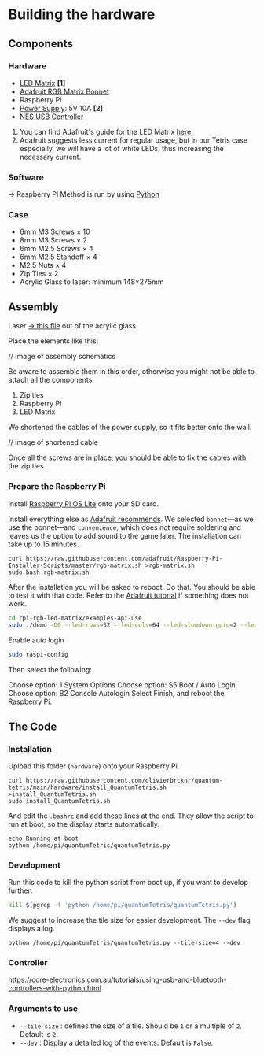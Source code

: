 # Building the hardware

## Components

### Hardware

* [LED Matrix](https://www.adafruit.com/product/3826) **[1]**
* [Adafruit RGB Matrix Bonnet](https://www.adafruit.com/product/3211)
* Raspberry Pi
* [Power Supply](https://www.adafruit.com/product/658): 5V 10A **[2]**
* [NES USB Controller](https://www.amazon.com/Controller-suily-Joystick-RetroPie-Emulators/dp/B07M7SYX11)

1. You can find Adafruit's guide for the LED Matrix [here](https://learn.adafruit.com/32x16-32x32-rgb-led-matrix).
2. Adafruit suggests less current for regular usage, but in our Tetris case especially, we will have a lot of white LEDs, thus increasing the necessary current.


### Software

→ Raspberry Pi Method is run by using [Python](https://github.com/hzeller/rpi-rgb-led-matrix)


### Case

* 6mm M3 Screws × 10
* 8mm M3 Screws × 2
* 6mm M2.5 Screws × 4
* 6mm M2.5 Standoff × 4
* M2.5 Nuts × 4
* Zip Ties × 2
* Acrylic Glass to laser: minimum 148×275mm

## Assembly

Laser [→ this file]() out of the acrylic glass.

Place the elements like this:

// Image of assembly schematics

Be aware to assemble them in this order, otherwise you might not be able to attach all the components:
1. Zip ties
2. Raspberry Pi
3. LED Matrix

We shortened the cables of the power supply, so it fits better onto the wall.

// image of shortened cable

Once all the screws are in place, you should be able to fix the cables with the zip ties.

### Prepare the Raspberry Pi

Install [Raspberry Pi OS Lite](https://www.raspberrypi.com/software/) onto your SD card.

Install everything else as [Adafruit recommends](https://learn.adafruit.com/adafruit-rgb-matrix-bonnet-for-raspberry-pi/driving-matrices#step-6-log-into-your-pi-to-install-and-run-software-1745233-16).
We selected `bonnet`—as we use the bonnet—and `convenience`, which does not require soldering and leaves us the option to add sound to the game later. The installation can take up to 15 minutes.

```
curl https://raw.githubusercontent.com/adafruit/Raspberry-Pi-Installer-Scripts/master/rgb-matrix.sh >rgb-matrix.sh
sudo bash rgb-matrix.sh
```

After the installation you will be asked to reboot. Do that.
You should be able to test it with that code. Refer to the [Adafruit tutorial](https://learn.adafruit.com/adafruit-rgb-matrix-bonnet-for-raspberry-pi/driving-matrices#testing-the-examples-2982010-30) if something does not work.

```sh
cd rpi-rgb-led-matrix/examples-api-use
sudo ./demo -D0 --led-rows=32 --led-cols=64 --led-slowdown-gpio=2 --led-gpio-mapping=adafruit-hat
```

Enable auto login
```sh
sudo raspi-config
```

Then select the following:

Choose option: 1 System Options
Choose option: S5 Boot / Auto Login
Choose option: B2 Console Autologin
Select Finish, and reboot the Raspberry Pi.

## The Code

### Installation

Upload this folder (`hardware`) onto your Raspberry Pi.

```
curl https://raw.githubusercontent.com/olivierbrcknr/quantum-tetris/main/hardware/install_QuantumTetris.sh >install_QuantumTetris.sh
sudo install_QuantumTetris.sh
```

And edit the `.bashrc` and add these lines at the end. They allow the script to run at boot, so the display starts automatically.

```
echo Running at boot 
python /home/pi/quantumTetris/quantumTetris.py
```

### Development

Run this code to kill the python script from boot up, if you want to develop further:

```sh
kill $(pgrep -f 'python /home/pi/quantumTetris/quantumTetris.py')
```

We suggest to increase the tile size for easier development. The `--dev` flag displays a log.

```
python /home/pi/quantumTetris/quantumTetris.py --tile-size=4 --dev
```

### Controller

https://core-electronics.com.au/tutorials/using-usb-and-bluetooth-controllers-with-python.html

### Arguments to use

* `--tile-size` : defines the size of a tile. Should be `1` or a multiple of `2`. Default is `2`.
* `--dev` : Display a detailed log of the events. Default is `False`.